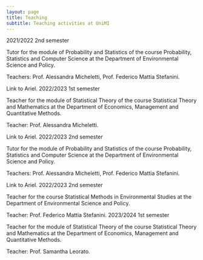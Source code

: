 ```yaml
---
layout: page
title: Teaching
subtitle: Teaching activities at UniMI
---
```


2021/2022
2nd semester

Tutor for the module of Probability and Statistics of the course Probability, Statistics and Computer Science at the Department of Environmental Science and Policy.

Teachers: Prof. Alessandra Micheletti, Prof. Federico Mattia Stefanini.

Link to Ariel.
2022/2023
1st semester

Teacher for the module of Statistical Theory of the course Statistical Theory and Mathematics at the Department of Economics, Management and Quantitative Methods.

Teacher: Prof. Alessandra Micheletti.

Link to Ariel.
2022/2023
2nd semester

Tutor for the module of Probability and Statistics of the course Probability, Statistics and Computer Science at the Department of Environmental Science and Policy.

Teachers: Prof. Alessandra Micheletti, Prof. Federico Mattia Stefanini.

Link to Ariel.
2022/2023
2nd semester

Teacher for the course Statistical Methods in Environmental Studies at the Department of Environmental Science and Policy.

Teacher: Prof. Federico Mattia Stefanini.
2023/2024
1st semester

Teacher for the module of Statistical Theory of the course Statistical Theory and Mathematics at the Department of Economics, Management and Quantitative Methods.

Teacher: Prof. Samantha Leorato.
